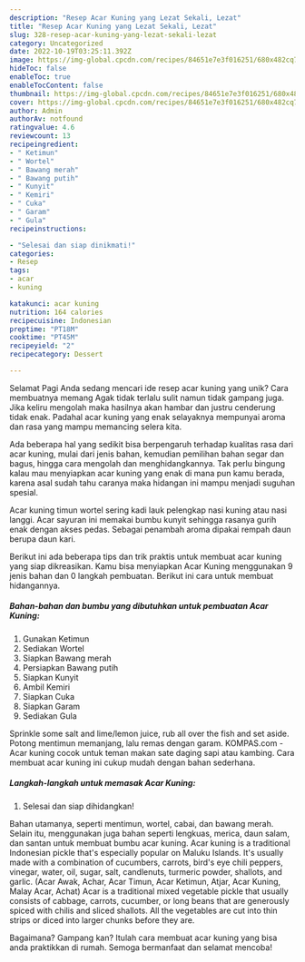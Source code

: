```yaml
---
description: "Resep Acar Kuning yang Lezat Sekali, Lezat"
title: "Resep Acar Kuning yang Lezat Sekali, Lezat"
slug: 328-resep-acar-kuning-yang-lezat-sekali-lezat
category: Uncategorized
date: 2022-10-19T03:25:11.392Z
image: https://img-global.cpcdn.com/recipes/84651e7e3f016251/680x482cq70/acar-kuning-foto-resep-utama.jpg
hideToc: false
enableToc: true
enableTocContent: false
thumbnail: https://img-global.cpcdn.com/recipes/84651e7e3f016251/680x482cq70/acar-kuning-foto-resep-utama.jpg
cover: https://img-global.cpcdn.com/recipes/84651e7e3f016251/680x482cq70/acar-kuning-foto-resep-utama.jpg
author: Admin
authorAv: notfound
ratingvalue: 4.6
reviewcount: 13
recipeingredient:
- " Ketimun"
- " Wortel"
- " Bawang merah"
- " Bawang putih"
- " Kunyit"
- " Kemiri"
- " Cuka"
- " Garam"
- " Gula"
recipeinstructions:

- "Selesai dan siap dinikmati!"
categories:
- Resep
tags:
- acar
- kuning

katakunci: acar kuning 
nutrition: 164 calories
recipecuisine: Indonesian
preptime: "PT18M"
cooktime: "PT45M"
recipeyield: "2"
recipecategory: Dessert

---
```



Selamat Pagi Anda sedang mencari ide resep acar kuning yang unik? Cara membuatnya memang Agak tidak terlalu sulit namun tidak gampang juga. Jika keliru mengolah maka hasilnya akan hambar dan justru cenderung tidak enak. Padahal acar kuning yang enak selayaknya mempunyai aroma dan rasa yang mampu memancing selera kita.


Ada beberapa hal yang sedikit bisa berpengaruh terhadap kualitas rasa dari acar kuning, mulai dari jenis bahan, kemudian pemilihan bahan segar dan bagus, hingga cara mengolah dan menghidangkannya. Tak perlu bingung kalau mau menyiapkan acar kuning yang enak di mana pun kamu berada, karena asal sudah tahu caranya maka hidangan ini mampu menjadi suguhan spesial.

Acar kuning timun wortel sering kadi lauk pelengkap nasi kuning atau nasi langgi. Acar sayuran ini memakai bumbu kunyit sehingga rasanya gurih enak dengan akses pedas. Sebagai penambah aroma dipakai rempah daun berupa daun kari.


Berikut ini ada beberapa tips dan trik praktis untuk membuat acar kuning yang siap dikreasikan. Kamu bisa menyiapkan Acar Kuning menggunakan 9 jenis bahan dan 0 langkah pembuatan. Berikut ini cara untuk membuat hidangannya.

<!--inarticleads1-->

##### Bahan-bahan dan bumbu yang dibutuhkan untuk pembuatan Acar Kuning:

1. Gunakan  Ketimun
1. Sediakan  Wortel
1. Siapkan  Bawang merah
1. Persiapkan  Bawang putih
1. Siapkan  Kunyit
1. Ambil  Kemiri
1. Siapkan  Cuka
1. Siapkan  Garam
1. Sediakan  Gula


Sprinkle some salt and lime/lemon juice, rub all over the fish and set aside. Potong mentimun memanjang, lalu remas dengan garam. KOMPAS.com - Acar kuning cocok untuk teman makan sate daging sapi atau kambing. Cara membuat acar kuning ini cukup mudah dengan bahan sederhana. 

<!--inarticleads2-->

##### Langkah-langkah untuk memasak Acar Kuning:


1. Selesai dan siap dihidangkan!

Bahan utamanya, seperti mentimun, wortel, cabai, dan bawang merah. Selain itu, menggunakan juga bahan seperti lengkuas, merica, daun salam, dan santan untuk membuat bumbu acar kuning. Acar kuning is a traditional Indonesian pickle that&#39;s especially popular on Maluku Islands. It&#39;s usually made with a combination of cucumbers, carrots, bird&#39;s eye chili peppers, vinegar, water, oil, sugar, salt, candlenuts, turmeric powder, shallots, and garlic. (Acar Awak, Achar, Acar Timun, Acar Ketimun, Atjar, Acar Kuning, Malay Acar, Achat) Acar is a traditional mixed vegetable pickle that usually consists of cabbage, carrots, cucumber, or long beans that are generously spiced with chilis and sliced shallots. All the vegetables are cut into thin strips or diced into larger chunks before they are. 

Bagaimana? Gampang kan? Itulah cara membuat acar kuning yang bisa anda praktikkan di rumah. Semoga bermanfaat dan selamat mencoba!
